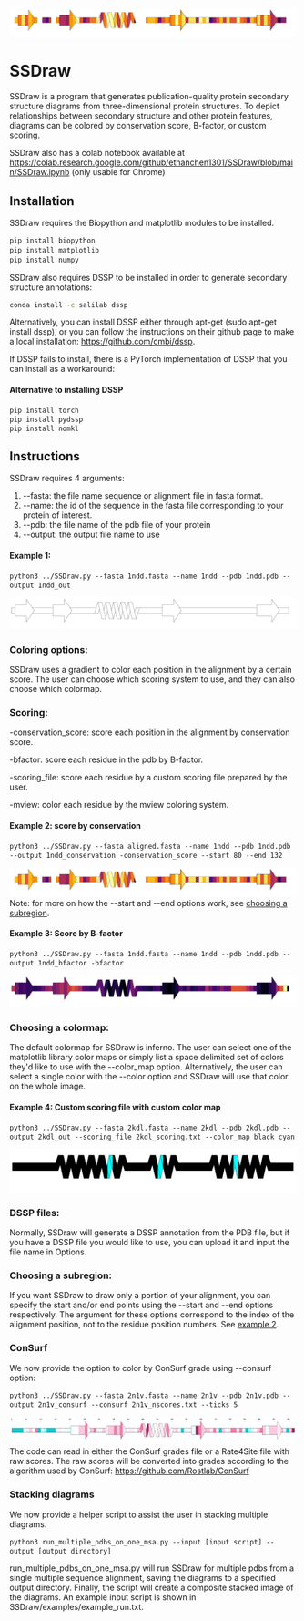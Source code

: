 ![header](imgs/1ndd_conservation.png)
# SSDraw
SSDraw is a program that generates publication-quality protein secondary structure diagrams from three-dimensional protein structures. To depict relationships between secondary structure and other protein features, diagrams can be colored by conservation score, B-factor, or custom scoring.

SSDraw also has a colab notebook available at https://colab.research.google.com/github/ethanchen1301/SSDraw/blob/main/SSDraw.ipynb (only usable for Chrome)
## Installation

SSDraw requires the Biopython and matplotlib modules to be installed.

```bash
pip install biopython
pip install matplotlib
pip install numpy
```

SSDraw also requires DSSP to be installed in order to generate secondary structure annotations:

```bash
conda install -c salilab dssp
```

Alternatively, you can install DSSP either through apt-get (sudo apt-get install dssp), or you can follow the instructions on their github page to make a local installation: 
https://github.com/cmbi/dssp.

If DSSP fails to install, there is a PyTorch implementation of DSSP that you can install as a workaround:

#### Alternative to installing DSSP

```
pip install torch
pip install pydssp
pip install nomkl
```

## Instructions
SSDraw requires 4 arguments:
1. --fasta: the file name sequence or alignment file in fasta format.
2. --name: the id of the sequence in the fasta file corresponding to your protein of interest.
3. --pdb: the file name of the pdb file of your protein
4. --output: the output file name to use


#### Example 1:
```
python3 ../SSDraw.py --fasta 1ndd.fasta --name 1ndd --pdb 1ndd.pdb --output 1ndd_out
```
![Example 1](imgs/1ndd_out.png)

### Coloring options:
SSDraw uses a gradient to color each position in the alignment by a certain score. The user can choose which scoring system to use, and they can also choose which colormap.

### Scoring: 
-conservation_score: score each position in the alignment by conservation score.

-bfactor: score each residue in the pdb by B-factor.

-scoring_file: score each residue by a custom scoring file prepared by the user.

-mview: color each residue by the mview coloring system.

#### Example 2: score by conservation
```
python3 ../SSDraw.py --fasta aligned.fasta --name 1ndd --pdb 1ndd.pdb --output 1ndd_conservation -conservation_score --start 80 --end 132
```
![Example 2](imgs/1ndd_conservation.png)
Note: for more on how the --start and --end options work, see [choosing a subregion](#choosing-a-subregion).

#### Example 3: Score by B-factor
```
python3 ../SSDraw.py --fasta 1ndd.fasta --name 1ndd --pdb 1ndd.pdb --output 1ndd_bfactor -bfactor
```
![Example 3](imgs/1ndd_bfactor.png)
### Choosing a colormap:
The default colormap for SSDraw is inferno. The user can select one of the matplotlib library color maps or simply list a space delimited set of colors they'd like to use with the --color_map option. Alternatively, the user can select a single color with the --color option and SSDraw will use that color on the whole image.

#### Example 4: Custom scoring file with custom color map
```
python3 ../SSDraw.py --fasta 2kdl.fasta --name 2kdl --pdb 2kdl.pdb --output 2kdl_out --scoring_file 2kdl_scoring.txt --color_map black cyan  
```
![Example 4](imgs/2kdl_out.png)
### DSSP files:
Normally, SSDraw will generate a DSSP annotation from the PDB file, but if you have a DSSP file you would like to use, you can upload it and input the file name in Options.

### Choosing a subregion:
If you want SSDraw to draw only a portion of your alignment, you can specify the start and/or end points using the --start and --end options respectively. The argument for these options correspond to the index of the alignment position, not to the residue position numbers. See [example 2](#example-2-score-by-conservation).

### ConSurf
We now provide the option to color by ConSurf grade using --consurf option:
```
python3 ../SSDraw.py --fasta 2n1v.fasta --name 2n1v --pdb 2n1v.pdb --output 2n1v_consurf --consurf 2n1v_nscores.txt --ticks 5
```
![ConSurf](imgs/2n1v_consurf.png)
The code can read in either the ConSurf grades file or a Rate4Site file with raw scores. The raw scores will be converted into grades according to the algorithm used by ConSurf: https://github.com/Rostlab/ConSurf

### Stacking diagrams
We now provide a helper script to assist the user in stacking multiple diagrams.
```
python3 run_multiple_pdbs_on_one_msa.py --input [input script] --output [output directory]
```
run_multiple_pdbs_on_one_msa.py will run SSDraw for multiple pdbs from a single multiple sequence alignment, saving the diagrams to a specified output directory. Finally, the script will create a composite stacked image of the diagrams. An example input script is shown in SSDraw/examples/example_run.txt.

